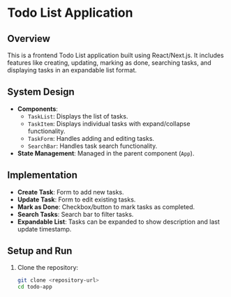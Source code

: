 # Todo List Application

## Overview
This is a frontend Todo List application built using React/Next.js. It includes features like creating, updating, marking as done, searching tasks, and displaying tasks in an expandable list format.

## System Design
- **Components**:
  - `TaskList`: Displays the list of tasks.
  - `TaskItem`: Displays individual tasks with expand/collapse functionality.
  - `TaskForm`: Handles adding and editing tasks.
  - `SearchBar`: Handles task search functionality.
- **State Management**: Managed in the parent component (`App`).

## Implementation
- **Create Task**: Form to add new tasks.
- **Update Task**: Form to edit existing tasks.
- **Mark as Done**: Checkbox/button to mark tasks as completed.
- **Search Tasks**: Search bar to filter tasks.
- **Expandable List**: Tasks can be expanded to show description and last update timestamp.

## Setup and Run
1. Clone the repository:
   ```bash
   git clone <repository-url>
   cd todo-app
